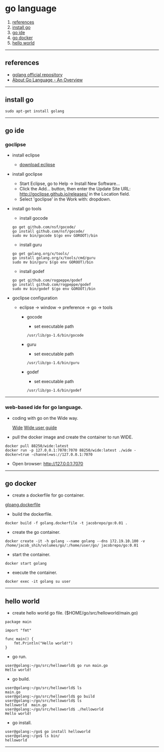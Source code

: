 
# go language

1. [references](#references)
1. [install go](#install_go)
1. [go ide](#go_ide)
1. [go docker](#go_docker)
1. [hello world](#hello_world)

---

<a name="references" />

## references
* [golang official repository](https://hub.docker.com/_/golang/)
* [About Go Language - An Overview](https://blog.learngoprogramming.com/about-go-language-an-overview-f0bee143597c)

---

<a name="install_go" />

## install go

```
sudo apt-get install golang
```

---

<a name="go_ide" />

## go ide

### goclipse

* install eclipse

    * [download eclipse](https://www.eclipse.org/downloads/download.php?file=/oomph/epp/oxygen/R2/eclipse-inst-linux64.tar.gz)

* install goclipse

    * Start Eclipse, go to Help -> Install New Software...
    * Click the Add... button, then enter the Update Site URL: http://goclipse.github.io/releases/ in the Location field.
    * Select 'goclipse' in the Work with: dropdown.

* install go tools

    * install gocode

    ```
    go get github.com/nsf/gocode/
    go install github.com/nsf/gocode/
    sudo mv bin/gocode $(go env GOROOT)/bin
    ```

    * install guru

    ```
    go get golang.org/x/tools/
    go install golang.org/x/tools/cmd/guru
    sudo mv bin/guru $(go env GOROOT)/bin
    ```

    * install godef

    ```
    go get github.com/rogpeppe/godef
    go install github.com/rogpeppe/godef
    sudo mv bin/godef $(go env GOROOT)/bin
    ```

* goclipse configuration

    * eclipse -> window -> preference -> go -> tools

        * gocode

            * set executable path

            ```
            /usr/lib/go-1.6/bin/gocode
            ```

        * guru

            * set executable path

            ```
            /usr/lib/go-1.6/bin/guru
            ```

        * godef

            * set executable path

            ```
            /usr/lib/go-1.6/bin/godef
            ```

---

### web-based ide for go language.

* coding with go on the Wide way.

    [Wide](https://github.com/b3log/wide)
    [Wide user guide](https://legacy.gitbook.com/book/88250/wide-user-guide/details)

* pull the docker image and create the container to run WIDE.

```
docker pull 88250/wide:latest
docker run -p 127.0.0.1:7070:7070 88250/wide:latest ./wide -docker=true -channel=ws://127.0.0.1:7070
```

* Open browser: http://127.0.0.1:7070


---

<a name="go_docker" />

## go docker

* create a dockerfile for go container.

[gloang.dockerfile](gloang.dockerfile)

* build the dockerfile.

```
docker build -f golang.dockerfile -t jacobrepo/go:0.01 .
```

* create the go container.

```
docker create -it -h golang --name golang --dns 172.19.10.100 -v /home/jacob_shih/volumes/go/:/home/user/go/ jacobrepo/go:0.01
```

* start the container.

```
docker start golang
```

* execute the container.

```
docker exec -it golang su user
```

---

<a name="hello_world" />

## hello world

* create hello world go file. ($HOME/go/src/helloworld/main.go)

```
package main

import "fmt"

func main() {
	fmt.Println("Hello world!")
}
```

* go run.

```
user@golang:~/go/src/helloworld$ go run main.go
Hello world!
```

* go build.

```
user@golang:~/go/src/helloworld$ ls
main.go
user@golang:~/go/src/helloworld$ go build
user@golang:~/go/src/helloworld$ ls
helloworld  main.go
user@golang:~/go/src/helloworld$ ./helloworld
Hello world!
```

* go install.

```
user@golang:~/go$ go install helloworld
user@golang:~/go$ ls bin/
helloworld
```

---


